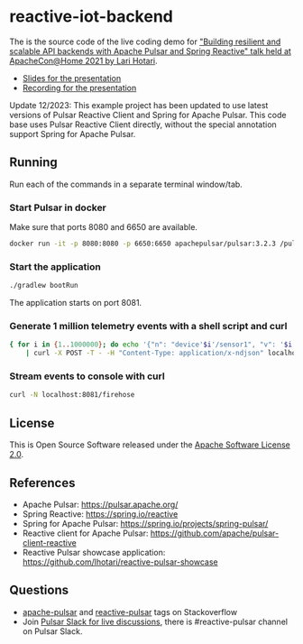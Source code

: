 # reactive-iot-backend

The is the source code of the live coding demo for ["Building resilient and scalable API backends with Apache Pulsar and Spring Reactive"
talk held at ApacheCon@Home 2021 by Lari Hotari](https://www.apachecon.com/acah2021/tracks/apimicro.html).

* [Slides for the presentation](<Building resilient and scalable API backends with Apache Pulsar and Spring Reactive.pdf>)
* [Recording for the presentation](https://youtu.be/-Vp2Rxs2l9Y?t=28)

Update 12/2023: This example project has been updated to use latest versions of Pulsar Reactive Client and Spring for Apache Pulsar. This code base uses Pulsar Reactive Client directly, without the special annotation support Spring for Apache Pulsar.

## Running

Run each of the commands in a separate terminal window/tab.

### Start Pulsar in docker

Make sure that ports 8080 and 6650 are available.
```bash
docker run -it -p 8080:8080 -p 6650:6650 apachepulsar/pulsar:3.2.3 /pulsar/bin/pulsar standalone -nss -nfw
```

### Start the application

```bash
./gradlew bootRun
```
The application starts on port 8081.

### Generate 1 million telemetry events with a shell script and curl

```bash
{ for i in {1..1000000}; do echo '{"n": "device'$i'/sensor1", "v": '$i'.123}'; done; } \
    | curl -X POST -T - -H "Content-Type: application/x-ndjson" localhost:8081/telemetry
```

### Stream events to console with curl

```bash
curl -N localhost:8081/firehose
```

## License

This is Open Source Software released under the [Apache Software License 2.0](www.apache.org/licenses/LICENSE-2.0).

## References

* Apache Pulsar: https://pulsar.apache.org/
* Spring Reactive: https://spring.io/reactive
* Spring for Apache Pulsar: https://spring.io/projects/spring-pulsar/
* Reactive client for Apache Pulsar: https://github.com/apache/pulsar-client-reactive 
* Reactive Pulsar showcase application: https://github.com/lhotari/reactive-pulsar-showcase

## Questions

* [apache-pulsar](https://stackoverflow.com/tags/apache-pulsar) and [reactive-pulsar](https://stackoverflow.com/tags/reactive-pulsar) tags on Stackoverflow
* Join [Pulsar Slack for live discussions](https://pulsar.apache.org/en/contact/), there is #reactive-pulsar channel on Pulsar Slack.

